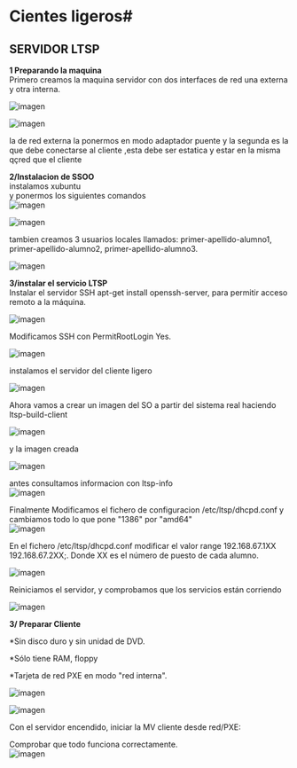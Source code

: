 # Cientes ligeros#

## SERVIDOR LTSP

**1 Preparando la maquina**  
Primero creamos la maquina servidor con dos interfaces de red una externa y otra interna.

![imagen](./IMAGENES/servidorinterna.png)  

![imagen](./IMAGENES/servidorpuente.png)

la de red externa la ponermos en modo adaptador puente y la segunda es la que debe conectarse al cliente ,esta debe ser estatica y estar en la misma qçred que el cliente

  **2/Instalacion de SSOO**  
  instalamos xubuntu  
  y ponermos los siguientes comandos  
  ![imagen](IMAGENES/comandos3.2.png)   

  ![imagen](IMAGENES/comandosotros3.2.png)

  tambien creamos 3 usuarios locales  llamados: primer-apellido-alumno1, primer-apellido-alumno2, primer-apellido-alumno3.  

  ![imagen](IMAGENES/usuarios3.2.png)

  **3/instalar el servicio LTSP**  
  Instalar el servidor SSH apt-get install openssh-server, para permitir acceso remoto a la máquina.  

  ![imagen](IMAGENES/3.3apt-getinstallopenssh.png)

  Modificamos SSH con PermitRootLogin Yes.    

  ![imagen](IMAGENES/3.3permitrootloginyes.png)  

 instalamos el servidor del cliente ligero    

  ![imagen](IMAGENES/3.3apt-getstandaslone.png)    

  Ahora vamos a crear un imagen del SO a partir del sistema real haciendo ltsp-build-client

  ![imagen](IMAGENES/comandoparacrearimagen.png)     

  y la imagen creada  

  ![imagen](IMAGENES/imagencreada.png)

antes consultamos informacion con ltsp-info  
![imagen](IMAGENES/3.3lstp-info.png)




Finalmente Modificamos el fichero de configuracion /etc/ltsp/dhcpd.conf
y cambiamos todo lo que pone "1386" por "amd64"  
![imagen](IMAGENES/consultarficherdhcpd.png)

En el fichero /etc/ltsp/dhcpd.conf modificar el valor range 192.168.67.1XX 192.168.67.2XX;. Donde XX es el número de puesto de cada alumno.  

![imagen](IMAGENES/3.3range.png)    

Reiniciamos el servidor, y comprobamos que los servicios están corriendo  

![imagen](IMAGENES/3.3parteultima.png)     


**3/ Preparar Cliente**

  *Sin disco duro y sin unidad de DVD.

  *Sólo tiene RAM, floppy


  *Tarjeta de red PXE en modo "red interna".

  ![imagen](IMAGENES/clienteenredinterna.png)  

  ![imagen](IMAGENES/clienteenred.png)  

Con el servidor encendido, iniciar la MV cliente desde red/PXE:

  Comprobar que todo funciona correctamente.  
  ![imagen](IMAGENES/cliente.png)  
